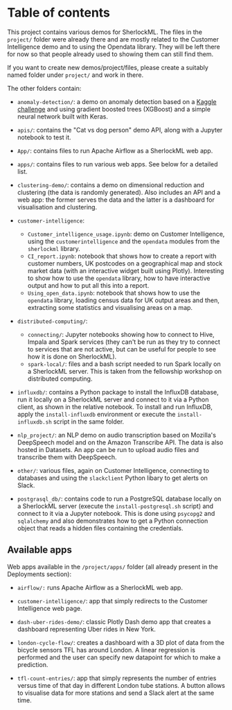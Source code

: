 # Table of contents

This project contains various demos for SherlockML. The files in the `project/` folder were already there and are mostly related to the Customer Intelligence demo and to using the Opendata library. They will be left there for now so that people already used to showing them can still find them.

If you want to create new demos/project/files, please create a suitably named folder under `project/` and work in there.

The other folders contain:
- `anomaly-detection/`: a demo on anomaly detection based on a [Kaggle challenge](https://www.kaggle.com/c/anomaly-detection-challenges) and using gradient boosted trees (XGBoost) and a simple neural network built with Keras.

- `apis/`: contains the "Cat vs dog person" demo API, along with a Jupyter notebook to test it.

- `App/`: contains files to run Apache Airflow as a SherlockML web app.

- `apps/`: contains files to run various web apps. See below for a detailed list.

- `clustering-demo/`: contains a demo on dimensional reduction and clustering (the data is randomly generated). Also includes an API and a web app: the former serves the data and the latter is a dashboard for visualisation and clustering.

- `customer-intelligence`: 
    - `Customer_intelligence_usage.ipynb`: demo on Customer Intelligence, using the `customerintelligence` and the `opendata` modules from the `sherlockml` library.
    - `CI_report.ipynb`: notebook that shows how to create a report with customer numbers, UK postcodes on a geographical map and stock market data (with an interactive widget built using Plotly). Interesting to show how to use the `opendata` library, how to have interactive output and how to put all this into a report.
    - `Using_open_data.ipynb`: notebook that shows how to use the `opendata` library, loading census data for UK output areas and then, extracting some statistics and visualising areas on a map.

- `distributed-computing/`:
    - `connecting/`: Jupyter notebooks showing how to connect to Hive, Impala and Spark services (they can't be run as they try to connect to services that are not active, but can be useful for people to see how it is done on SherlockML).
    - `spark-local/`: files and a bash script needed to run Spark locally on a SherlockML server. This is taken from the fellowship workshop on distributed computing.

- `influxdb/`: contains a Python package to install the InfluxDB database, run it locally on a SherlockML server and connect to it via a Python client, as shown in the relative notebook. To install and run InfluxDB, apply the `install-influxdb` environment or execute the `install-influxdb.sh` script in the same folder.

- `nlp_project/`: an NLP demo on audio transcription based on Mozilla's DeepSpeech model and on the Amazon Transcribe API. The data is also hosted in Datasets. An app can be run to upload audio files and transcribe them with DeepSpeech.

- `other/`: various files, again on Customer Intelligence, connecting to databases and using the `slackclient` Python libary to get alerts on Slack.

- `postgrasql_db/`: contains code to run a PostgreSQL database locally on a SherlockML server (execute the `install-postgresql.sh` script) and connect to it via a Jupyter notebook. This is done using `psycopg2` and `sqlalchemy` and also demonstrates how to get a Python connection object that reads a hidden files containing the credentials.

## Available apps
Web apps available in the `/project/apps/` folder (all already present in the Deployments section):
- `airflow/:` runs Apache Airflow as a SherlockML web app.

- `customer-intelligence/`: app that simply redirects to the Customer Intelligence web page.

- `dash-uber-rides-demo/`: classic Plotly Dash demo app that creates a dashboard representing Uber rides in New York.

- `london-cycle-flow/`: creates a dashboard with a 3D plot of data from the bicycle sensors TFL has around London. A linear regression is performed and the user can specify new datapoint for which to make a prediction.

- `tfl-count-entries/`: app that simply represents the number of entries versus time of that day in different London tube stations. A button allows to visualise data for more stations and send a Slack alert at the same time.